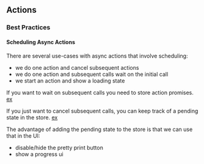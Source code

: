 ## Actions

### Best Practices

#### Scheduling Async Actions

There are several use-cases with async actions that involve scheduling:

- we do one action and cancel subsequent actions
- we do one action and subsequent calls wait on the initial call
- we start an action and show a loading state

If you want to wait on subsequent calls you need to store action promises.
[ex][req]

If you just want to cancel subsequent calls, you can keep track of a pending
state in the store. [ex][state]

The advantage of adding the pending state to the store is that we can use that
in the UI:

- disable/hide the pretty print button
- show a progress ui

[req]: https://github.com/firefox-devtools/debugger/blob/master/src/actions/sources/loadSourceText.js
[state]: https://github.com/firefox-devtools/debugger/blob/master/src/reducers/sources.js
